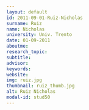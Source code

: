 ```yaml
---
layout: default 
id: 2011-09-01-Ruiz-Nicholas
surname: Ruiz
name: Nicholas
university: Univ. Trento
date: 01-09-2011
aboutme: 
research_topic: 
subtitle: 
advisor: 
keywords: 
website: 
img: ruiz.jpg
thumbnail: ruiz_thumb.jpg
alt: Ruiz Nicholas
modal-id: stud50
---
```

